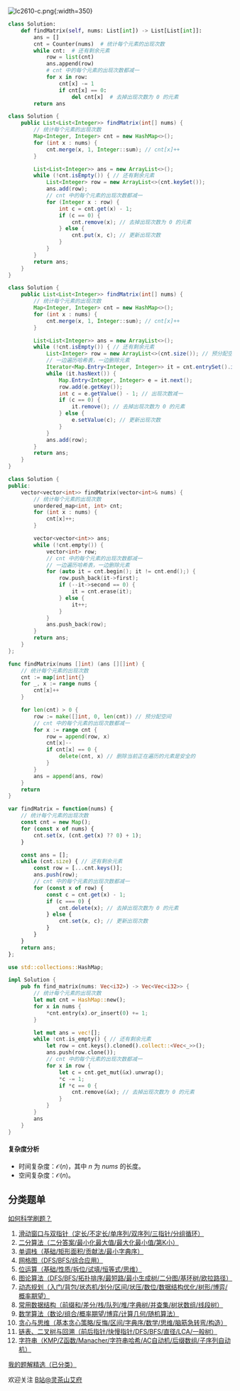 ![lc2610-c.png](https://pic.leetcode.cn/1741320320-YkycVn-lc2610-c.png){:width=350}

```py [sol-Python3]
class Solution:
    def findMatrix(self, nums: List[int]) -> List[List[int]]:
        ans = []
        cnt = Counter(nums)  # 统计每个元素的出现次数
        while cnt:  # 还有剩余元素
            row = list(cnt)
            ans.append(row)
            # cnt 中的每个元素的出现次数都减一
            for x in row:
                cnt[x] -= 1
                if cnt[x] == 0:
                    del cnt[x]  # 去掉出现次数为 0 的元素
        return ans
```

```java [sol-Java]
class Solution {
    public List<List<Integer>> findMatrix(int[] nums) {
        // 统计每个元素的出现次数
        Map<Integer, Integer> cnt = new HashMap<>();
        for (int x : nums) {
            cnt.merge(x, 1, Integer::sum); // cnt[x]++
        }

        List<List<Integer>> ans = new ArrayList<>();
        while (!cnt.isEmpty()) { // 还有剩余元素
            List<Integer> row = new ArrayList<>(cnt.keySet());
            ans.add(row);
            // cnt 中的每个元素的出现次数都减一
            for (Integer x : row) {
                int c = cnt.get(x) - 1;
                if (c == 0) {
                    cnt.remove(x); // 去掉出现次数为 0 的元素
                } else {
                    cnt.put(x, c); // 更新出现次数
                }
            }
        }
        return ans;
    }
}
```

```java [sol-Java 写法二]
class Solution {
    public List<List<Integer>> findMatrix(int[] nums) {
        // 统计每个元素的出现次数
        Map<Integer, Integer> cnt = new HashMap<>();
        for (int x : nums) {
            cnt.merge(x, 1, Integer::sum); // cnt[x]++
        }

        List<List<Integer>> ans = new ArrayList<>();
        while (!cnt.isEmpty()) { // 还有剩余元素
            List<Integer> row = new ArrayList<>(cnt.size()); // 预分配空间
            // 一边遍历哈希表，一边删除元素
            Iterator<Map.Entry<Integer, Integer>> it = cnt.entrySet().iterator();
            while (it.hasNext()) {
                Map.Entry<Integer, Integer> e = it.next();
                row.add(e.getKey());
                int c = e.getValue() - 1; // 出现次数减一
                if (c == 0) {
                    it.remove(); // 去掉出现次数为 0 的元素
                } else {
                    e.setValue(c); // 更新出现次数
                }
            }
            ans.add(row);
        }
        return ans;
    }
}
```

```cpp [sol-C++]
class Solution {
public:
    vector<vector<int>> findMatrix(vector<int>& nums) {
        // 统计每个元素的出现次数
        unordered_map<int, int> cnt;
        for (int x : nums) {
            cnt[x]++;
        }

        vector<vector<int>> ans;
        while (!cnt.empty()) {
            vector<int> row;
            // cnt 中的每个元素的出现次数都减一
            // 一边遍历哈希表，一边删除元素
            for (auto it = cnt.begin(); it != cnt.end();) {
                row.push_back(it->first);
                if (--it->second == 0) {
                    it = cnt.erase(it);
                } else {
                    it++;
                }
            }
            ans.push_back(row);
        }
        return ans;
    }
};
```

```go [sol-Go]
func findMatrix(nums []int) (ans [][]int) {
    // 统计每个元素的出现次数
    cnt := map[int]int{}
    for _, x := range nums {
        cnt[x]++
    }

    for len(cnt) > 0 {
        row := make([]int, 0, len(cnt)) // 预分配空间
        // cnt 中的每个元素的出现次数都减一
        for x := range cnt {
            row = append(row, x)
            cnt[x]--
            if cnt[x] == 0 {
                delete(cnt, x) // 删除当前正在遍历的元素是安全的
            }
        }
        ans = append(ans, row)
    }
    return
}
```

```js [sol-JavaScript]
var findMatrix = function(nums) {
    // 统计每个元素的出现次数
    const cnt = new Map();
    for (const x of nums) {
        cnt.set(x, (cnt.get(x) ?? 0) + 1);
    }

    const ans = [];
    while (cnt.size) { // 还有剩余元素
        const row = [...cnt.keys()];
        ans.push(row);
        // cnt 中的每个元素的出现次数都减一
        for (const x of row) {
            const c = cnt.get(x) - 1;
            if (c === 0) {
                cnt.delete(x); // 去掉出现次数为 0 的元素
            } else {
                cnt.set(x, c); // 更新出现次数
            }
        }
    }
    return ans;
};
```

```rust [sol-Rust]
use std::collections::HashMap;

impl Solution {
    pub fn find_matrix(nums: Vec<i32>) -> Vec<Vec<i32>> {
        // 统计每个元素的出现次数
        let mut cnt = HashMap::new();
        for x in nums {
            *cnt.entry(x).or_insert(0) += 1;
        }

        let mut ans = vec![];
        while !cnt.is_empty() { // 还有剩余元素
            let row = cnt.keys().cloned().collect::<Vec<_>>();
            ans.push(row.clone());
            // cnt 中的每个元素的出现次数都减一
            for x in row {
                let c = cnt.get_mut(&x).unwrap();
                *c -= 1;
                if *c == 0 {
                    cnt.remove(&x); // 去掉出现次数为 0 的元素
                }
            }
        }
        ans
    }
}
```

#### 复杂度分析

- 时间复杂度：$\mathcal{O}(n)$，其中 $n$ 为 $\textit{nums}$ 的长度。
- 空间复杂度：$\mathcal{O}(n)$。

## 分类题单

[如何科学刷题？](https://leetcode.cn/circle/discuss/RvFUtj/)

1. [滑动窗口与双指针（定长/不定长/单序列/双序列/三指针/分组循环）](https://leetcode.cn/circle/discuss/0viNMK/)
2. [二分算法（二分答案/最小化最大值/最大化最小值/第K小）](https://leetcode.cn/circle/discuss/SqopEo/)
3. [单调栈（基础/矩形面积/贡献法/最小字典序）](https://leetcode.cn/circle/discuss/9oZFK9/)
4. [网格图（DFS/BFS/综合应用）](https://leetcode.cn/circle/discuss/YiXPXW/)
5. [位运算（基础/性质/拆位/试填/恒等式/思维）](https://leetcode.cn/circle/discuss/dHn9Vk/)
6. [图论算法（DFS/BFS/拓扑排序/最短路/最小生成树/二分图/基环树/欧拉路径）](https://leetcode.cn/circle/discuss/01LUak/)
7. [动态规划（入门/背包/状态机/划分/区间/状压/数位/数据结构优化/树形/博弈/概率期望）](https://leetcode.cn/circle/discuss/tXLS3i/)
8. [常用数据结构（前缀和/差分/栈/队列/堆/字典树/并查集/树状数组/线段树）](https://leetcode.cn/circle/discuss/mOr1u6/)
9. [数学算法（数论/组合/概率期望/博弈/计算几何/随机算法）](https://leetcode.cn/circle/discuss/IYT3ss/)
10. [贪心与思维（基本贪心策略/反悔/区间/字典序/数学/思维/脑筋急转弯/构造）](https://leetcode.cn/circle/discuss/g6KTKL/)
11. [链表、二叉树与回溯（前后指针/快慢指针/DFS/BFS/直径/LCA/一般树）](https://leetcode.cn/circle/discuss/K0n2gO/)
12. [字符串（KMP/Z函数/Manacher/字符串哈希/AC自动机/后缀数组/子序列自动机）](https://leetcode.cn/circle/discuss/SJFwQI/)

[我的题解精选（已分类）](https://github.com/EndlessCheng/codeforces-go/blob/master/leetcode/SOLUTIONS.md)

欢迎关注 [B站@灵茶山艾府](https://space.bilibili.com/206214)
